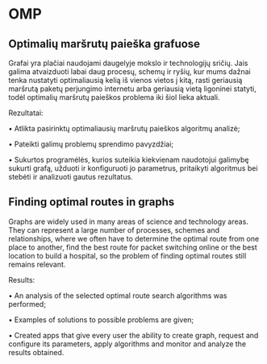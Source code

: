 # OMP

## Optimalių maršrutų paieška grafuose

Grafai yra plačiai naudojami daugelyje mokslo ir technologijų 
sričių. Jais galima atvaizduoti labai daug procesų, schemų ir ryšių, kur 
mums dažnai tenka nustatyti optimaliausią kelią iš vienos vietos į kitą, 
rasti geriausią maršrutą paketų perjungimo internetu arba geriausią vietą 
ligoninei statyti, todėl optimalių maršrutų paieškos problema iki šiol lieka 
aktuali.

Rezultatai:

• Atlikta pasirinktų optimaliausių maršrutų paieškos algoritmų analizė;

• Pateikti galimų problemų sprendimo pavyzdžiai;

• Sukurtos programėlės, kurios suteikia kiekvienam naudotojui galimybę sukurti
grafą, užduoti ir konfiguruoti jo parametrus, pritaikyti algoritmus bei stebėti
ir analizuoti gautus rezultatus.


## Finding optimal routes in graphs

Graphs are widely used in many areas of science and technology
areas. They can represent a large number of processes, schemes and relationships, where
we often have to determine the optimal route from one place to another,
find the best route for packet switching online or the best location
to build a hospital, so the problem of finding optimal routes still remains
relevant.

Results:

• An analysis of the selected optimal route search algorithms was performed;

• Examples of solutions to possible problems are given;

• Created apps that give every user the ability to create
graph, request and configure its parameters, apply algorithms and monitor
and analyze the results obtained.
